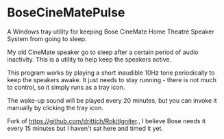 # BoseCineMatePulse

A Windows tray utility for keeping Bose CineMate Home Theatre Speaker System from going to sleep.

My old CineMate speaker go to sleep after a certain period of audio inactivity. This is a utility to help keep the speakers active.

This program works by playing a short inaudible 10Hz tone periodically to keep the speakers awake. It just needs to stay running - there is not much to control,
so it simply runs as a tray icon.

The wake-up sound will be played every 20 minutes, but you can invoke it manually by clicking the tray icon.

Fork of https://github.com/drittich/RokitIgniter., I believe Bose needs it every 15 minutes but I haven't sat here and timed it yet.
